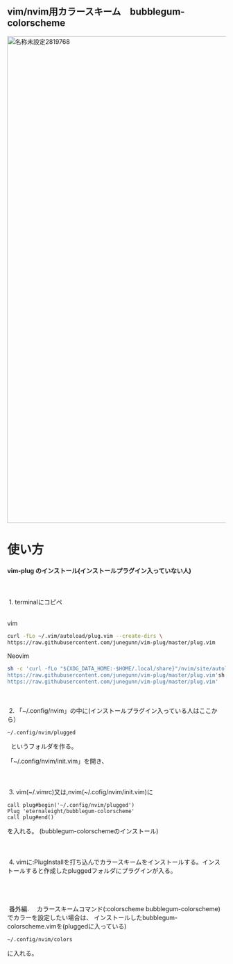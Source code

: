 ## vim/nvim用カラースキーム　bubblegum-colorscheme
<img width="1120" alt="名称未設定2819768" src="https://user-images.githubusercontent.com/96198088/158766264-239b1ab0-7dd5-4ba2-9c65-b9f89390a08d.png">

# 使い方

#### vim-plug のインストール(インストールプラグイン入っていない人)
<br>
<br>
&nbsp;1. terminalにコピペ
  <br>
  <br>
  
  vim
 ```sh
 curl -fLo ~/.vim/autoload/plug.vim --create-dirs \
 https://raw.githubusercontent.com/junegunn/vim-plug/master/plug.vim
 ```
  Neovim
  
  ```sh
  sh -c 'curl -fLo "${XDG_DATA_HOME:-$HOME/.local/share}"/nvim/site/autoload/plug.vim --create-dirs \
  https://raw.githubusercontent.com/junegunn/vim-plug/master/plug.vim'sh -c 'curl -fLo "${XDG_DATA_HOME:-$HOME/.local/share}"/nvim/site/autoload/plug.vim --create-dirs \
  https://raw.githubusercontent.com/junegunn/vim-plug/master/plug.vim'
  ```

<br>
<br>
&nbsp;2. 「~/.config/nvim」の中に(インストールプラグイン入っている人はここから）

    ~/.config/nvim/plugged
    
   &nbsp;&nbsp;というフォルダを作る。
   
   「\~/.config/nvim/init.vim」を開き、
<br>
<br>
<br>
<br>
&nbsp;3. vim(\~/.vimrc)又は,nvim(\~/.cofig/nvim/init.vim)に
  
```vim
call plug#begin('~/.config/nvim/plugged')
Plug 'eternaleight/bubblegum-colorscheme'
call plug#end()
```
    
  を入れる。 (bubblegum-colorschemeのインストール)
<br>
<br>
<br>
<br>
&nbsp;4. vimに:PlugInstallを打ち込んでカラースキームをインストールする。インストールすると作成したpluggedフォルダにプラグインが入る。
<br>
<br>
<br>
<br>
<br>
&nbsp;番外編. 　カラースキームコマンド(:colorscheme bubblegum-colorscheme)でカラーを設定したい場合は、
  インストールしたbubblegum-colorscheme.vimを(pluggedに入っている)

    ~/.config/nvim/colors
  に入れる。
